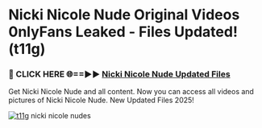 # Nicki Nicole Nude Original Videos 0nlyFans Leaked - Files Updated! (t11g)

<h3>🔴 CLICK HERE 🌐==►► <a href="https://tinyurl.com/4mcuefdz" rel="nofollow">Nicki Nicole Nude Updated Files</a></h3>

Get Nicki Nicole Nude and all content. Now you can access all videos and pictures of Nicki Nicole Nude. New Updated Files 2025!

[![t11g](https://i.imgur.com/StAQSOY.gif)](https://tinyurl.com/4mcuefdz)
nicki nicole nudes